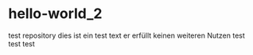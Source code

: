# hello-world_2
test repository
dies ist ein test text 
er erfüllt keinen weiteren Nutzen
test 
test
test
